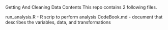 Getting And Cleaning Data
Contents
This repo contains 2 following files.

run_analysis.R - R scrip to perform analysis
CodeBook.md - document that describes the variables, data, and transformations
